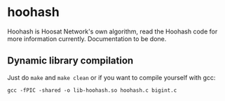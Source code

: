 # hoohash

Hoohash is Hoosat Network's own algorithm, read the Hoohash code for more information currently. Documentation to be done.


## Dynamic library compilation

Just do `make` and `make clean` or if you want to compile yourself with gcc:

```
gcc -fPIC -shared -o lib-hoohash.so hoohash.c bigint.c
```
